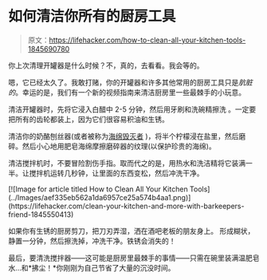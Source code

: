 # 如何清洁你所有的厨房工具

> 原文：<https://lifehacker.com/how-to-clean-all-your-kitchen-tools-1845690780>

你上次清理开罐器是什么时候？不，真的，去看看。我会等的。

嗯，它已经太久了。我敢打赌，你的开罐器和许多其他常用的厨房工具只是*肮脏的*。幸运的是，我们有一个新的视频指南来清洁厨房里一些最棘手的小玩意。

清洁开罐器时，先将它浸入白醋中 2-5 分钟，然后用牙刷和洗碗精擦洗 。一定要把所有的齿轮都装上，因为它们很容易积油和生锈。

清洁你的奶酪刨丝器(或者被称为[海绵毁灭者](https://www.youtube.com/watch?v=ydlt7jmBAyk) )，将半个柠檬浸在盐里，然后磨碎。然后小心地用肥皂海绵摩擦磨碎器的纹理(以保护珍贵的海绵)。

清洁搅拌机时，不要冒险割伤手指。取而代之的是，用热水和洗洁精将它装满一半。让搅拌机运转几秒钟，让里面的东西变松，然后冲洗干净。

<aside data-commerce-source="inset" class="sc-16a0mhj-2 gAjHzr">[![Image for article titled How to Clean All Your Kitchen Tools](../Images/aef335eb562a1da6957ce25a574b4aa1.png)](https://lifehacker.com/clean-your-kitchen-and-more-with-barkeepers-friend-1845550413)</aside>

如果你有生锈的厨房剪刀，把刀刃弄湿，洒在酒吧老板的朋友身上。 形成糊状，静置一分钟，然后擦洗掉，冲洗干净。铁锈会消失的！

最后，要清洗搅拌器——这可能是厨房里最棘手的事情——只需在碗里装满温肥皂水...和*拂尘！*你刚刚为自己节省了大量的沉没时间。